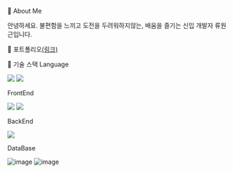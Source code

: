 💬 About Me

안녕하세요. 불편함을 느끼고 도전을 두려워하지않는, 배움을 즐기는 신입 개발자 류원근입니다.

📝 포트폴리오<a href="https://boiling-daisy-3e5.notion.site/d04108170a504e308717f22a2c66d8c5?pvs=4">(링크)</a>

💪 기술 스택
Language


<img src="https://img.shields.io/badge/JavaScript-F7DF1E?style=for-the-badge&logo=JavaScript&logoColor=white"/> <img src = "https://img.shields.io/badge/Java-007396?style=for-the-badge&logo=java&logoColor=white"/> 




FrontEnd

<img src="https://img.shields.io/badge/-React-61DAFB?logo=React&logoColor=white&style=for-the-badge"/> <img src="https://img.shields.io/badge/-jQuery-0769AD?logo=jQuery&logoColor=white&style=for-the-badge"/>

    

BackEnd

<img src="https://img.shields.io/badge/-Spring Boot-6DB33F?logo=Springboot&logoColor=white&style=for-the-badge"/>

    

DataBase

![image](https://github.com/Kim-soung-won/Kim-soung-won/assets/105148570/c8fb19c6-0fdf-4288-9a56-266d8a64a300) ![image](https://github.com/Kim-soung-won/Kim-soung-won/assets/105148570/f21d4a69-7186-4308-9fe9-b4ad1c0d2e2d)




